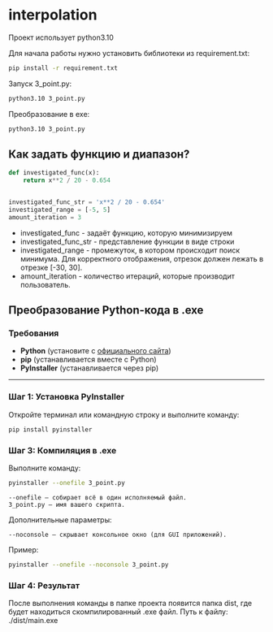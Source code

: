 # interpolation

Проект использует python3.10

Для начала работы нужно установить библиотеки из requirement.txt:
```bash
pip install -r requirement.txt
```

Запуск 3_point.py:
```bash
python3.10 3_point.py
```

Преобразование в exe:
```bash
python3.10 3_point.py
```


## Как задать функцию и диапазон?


```python
def investigated_func(x):
    return x**2 / 20 - 0.654


investigated_func_str = 'x**2 / 20 - 0.654'
investigated_range = [-5, 5]
amount_iteration = 3
```

- investigated_func - задаёт функцию, которую минимизируем
- investigated_func_str - представление функции в виде строки
- investigated_range - промежуток, в котором происходит поиск минимума. Для корректного отображения, отрезок должен лежать в отрезке [-30, 30].
- amount_iteration - количество итераций, которые производит пользователь.



## Преобразование Python-кода в .exe

### Требования
- **Python** (установите с [официального сайта](https://www.python.org/downloads/))
- **pip** (устанавливается вместе с Python)
- **PyInstaller** (устанавливается через pip)

---

### Шаг 1: Установка PyInstaller
Откройте терминал или командную строку и выполните команду:

```bash
pip install pyinstaller
```

### Шаг 3: Компиляция в .exe

Выполните команду:
```bash
pyinstaller --onefile 3_point.py
```

    --onefile — собирает всё в один исполняемый файл.
    3_point.py — имя вашего скрипта.

Дополнительные параметры:

    --noconsole — скрывает консольное окно (для GUI приложений).

Пример:

```bash
pyinstaller --onefile --noconsole 3_point.py
```

### Шаг 4: Результат

После выполнения команды в папке проекта появится папка dist, где будет находиться скомпилированный .exe файл.
Путь к файлу: ./dist/main.exe
